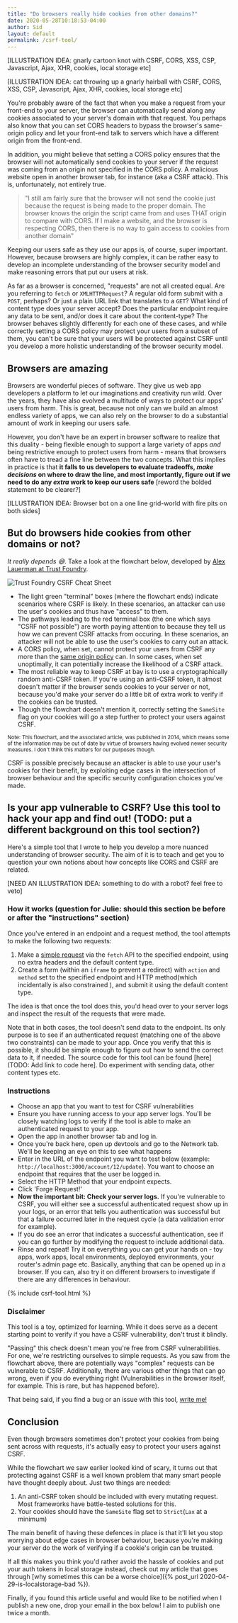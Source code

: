 ```yaml
---
title: "Do browsers really hide cookies from other domains?"
date: 2020-05-28T10:18:53-04:00
author: Sid
layout: default
permalink: /csrf-tool/
---
```


[ILLUSTRATION IDEA: gnarly cartoon knot with CSRF, CORS, XSS, CSP, Javascript, Ajax, XHR, cookies, local storage etc]

[ILLUSTRATION IDEA: cat throwing up a gnarly hairball with CSRF, CORS, XSS, CSP, Javascript, Ajax, XHR, cookies, local storage etc]

You're probably aware of the fact that when you make a request from your front-end to your server, the browser can automatically send along any cookies associated to your server's domain with that request. You perhaps also know that you can set CORS headers to bypass the browser's same-origin policy and let your front-end talk to servers which have a different origin from the front-end.

In addition, you might believe that setting a CORS policy ensures that the browser will not automatically send cookies to your server if the request was coming from an origin not specified in the CORS policy. A malicious website open in another browser tab, for instance (aka a CSRF attack). This is, unfortunately, not entirely true.

> "I still am fairly sure that the browser will not send the cookie just because the request is being made to the proper domain. The browser knows the origin the script came from and uses THAT origin to compare with CORS. If I make a website, and the browser is respecting CORS, then there is no way to gain access to cookies from another domain"

Keeping our users safe as they use our apps is, of course, super important. However, because browsers are highly complex, it can be rather easy to develop an incomplete understanding of the browser security model and make reasoning errors that put our users at risk.

As far as a browser is concerned, "requests" are not all created equal. Are you referring to `fetch` or `XMLHTTPRequest`? A regular old form submit with a `POST`, perhaps? Or just a plain URL link that translates to a `GET`? What kind of content type does your server accept? Does the particular endpoint require any data to be sent, and/or does it care about the content-type? The browser behaves slightly differently for each one of these cases, and while correctly setting a CORS policy may protect your users from a subset of them, you can't be sure that your users will be protected against CSRF until you develop a more holistic understanding of the browser security model.

## Browsers are amazing

Browsers are wonderful pieces of software. They give us web app developers a platform to let our imaginations and creativity run wild. Over the years, they have also evolved a multitude of ways to protect our apps' users from harm. This is great, because not only can we build an almost endless variety of apps, we can also rely on the browser to do a substantial amount of work in keeping our users safe.

However, you don't have be an expert in browser software to realize that this duality - being flexible enough to support a large variety of apps _and_ being restrictive enough to protect users from harm - means that browsers often have to tread a fine line between the two concepts. What this implies in practice is that **it falls to us developers to evaluate tradeoffs, _make decisions_ on where to draw the line, and most importantly, figure out if we need to do any _extra_ work to keep our users safe** [reword the bolded statement to be clearer?]

[ILLUSTRATION IDEA: Browser bot on a one line grid-world with fire pits on both sides]

## But do browsers hide cookies from other domains or not?

_It really depends 😅_. Take a look at the flowchart below, developed by [Alex Lauerman at Trust Foundry](https://trustfoundry.net/cross-site-request-forgery-cheat-sheet/).

![Trust Foundry CSRF Cheat Sheet](/assets/images/CSRF-CheatSheet-v2.2-3.png)

- The light green "terminal" boxes (where the flowchart ends) indicate scenarios where CSRF is likely. In these scenarios, an attacker can use the user's cookies and thus have "access" to them.
- The pathways leading to the red terminal box (the one which says "CSRF not possible") are worth paying attention to because they tell us how we can prevent CSRF attacks from occuring. In these scenarios, an attacker will not be able to use the user's cookies to carry out an attack.
- A CORS policy, when set, cannot protect your users from CSRF any more than the [same origin policy](https://en.wikipedia.org/wiki/Same-origin_policy) can. In some cases, when set unoptimally, it can potentially increase the likelihood of a CSRF attack.
- The most reliable way to keep CSRF at bay is to use a cryptographically random anti-CSRF token. If you're using an anti-CSRF token, it almost doesn't matter if the browser sends cookies to your server or not, because you'd make your server do a little bit of extra work to verify if the cookies can be trusted.
- Though the flowchart doesn't mention it, correctly setting the `SameSite` flag on your cookies will go a step further to protect your users against CSRF.

<small>Note: This flowchart, and the associated article, was published in 2014, which means some of the information may be out of date by virtue of browsers having evolved newer security measures. I don't think this matters for our purposes though.</small>

CSRF is possible precisely because an attacker is able to use your user's cookies for their benefit, by exploiting edge cases in the intersection of browser behaviour and the specific security configuration choices you've made.

## Is your app vulnerable to CSRF? Use this tool to hack your app and find out! (TODO: put a different background on this tool section?)

Here's a simple tool that I wrote to help you develop a more nuanced understanding of browser security. The aim of it is to teach and get you to question your own notions about how concepts like CORS and CSRF are related.

[NEED AN ILLUSTRATION IDEA: something to do with a robot? feel free to veto]

### How it works (question for Julie: should this section be before or after the "instructions" section)

Once you've entered in an endpoint and a request method, the tool attempts to make the following two requests:

1. Make a [simple request](https://developer.mozilla.org/en-US/docs/Web/HTTP/CORS#Simple_requests) via the `fetch` API to the specified endpoint, using no extra headers and the default content type.
2. Create a form (within an `iframe` to prevent a redirect) with `action` and `method` set to the specified endpoint and HTTP method(which incidentally is also constrained ), and submit it using the default content type.

The idea is that once the tool does this, you'd head over to your server logs and inspect the result of the requests that were made.

Note that in both cases, the tool doesn't send data to the endpoint. Its only purpose is to see if an authenticated request (matching one of the above two constraints) can be made to your app. Once you verify that this is possible, it should be simple enough to figure out how to send the correct data to it, if needed. The source code for this tool can be found [here](TODO: Add link to code here]. Do experiment with sending data, other content types etc.

### Instructions

- Choose an app that you want to test for CSRF vulnerabilities
- Ensure you have running access to your app server logs. You'll be closely watching logs to verify if the tool is able to make an authenticated request to your app.
- Open the app in another browser tab and log in.
- Once you're back here, open up devtools and go to the Network tab. We'll be keeping an eye on this to see what happens
- Enter in the URL of the endpoint you want to test below (example: `http://localhost:3000/account/12/update`). You want to choose an endpoint that requires that the user be logged in.
- Select the HTTP Method that your endpoint expects.
- Click 'Forge Request!'
- **Now the important bit: Check your server logs.** If you're vulnerable to CSRF, you will either see a successful authenticated request show up in your logs, or an error that tells you authentication was successful but that a failure occurred later in the request cycle (a data validation error for example).
- If you do see an error that indicates a successful authentication, see if you can go further by modifying the request to include additional data.
- Rinse and repeat! Try it on everything you can get your hands on - toy apps, work apps, local environments, deployed environments, your router's admin page etc. Basically, anything that can be opened up in a browser. If you can, also try it on different browsers to investigate if there are any differences in behaviour.

{% include csrf-tool.html %}

### Disclaimer

This tool is a toy, optimized for learning. While it does serve as a decent starting point to verify if you have a CSRF vulnerability, don't trust it blindly.

"Passing" this check doesn't mean you're free from CSRF vulnerabilities. For one, we're restricting ourselves to simple requests. As you saw from the flowchart above, there are potentially ways "complex" requests can be vulnerable to CSRF. Additionally, there are various other things that can go wrong, even if you do everything right (Vulnerabilities in the browser itself, for example. This is rare, but has happened before).

That being said, if you find a bug or an issue with this tool, [write me!](mailto://sidk@ducktypelabs.com)

## Conclusion

Even though browsers sometimes don't protect your cookies from being sent across with requests, it's actually easy to protect your users against CSRF.

While the flowchart we saw earlier looked kind of scary, it turns out that protecting against CSRF is a well known problem that many smart people have thought deeply about. Just two things are needed:

1. An anti-CSRF token should be included with every mutating request. Most frameworks have battle-tested solutions for this.
2. Your cookies should have the `SameSite` flag set to `Strict`(`Lax` at a minimum)

The main benefit of having these defences in place is that it'll let you stop worrying about edge cases in browser behaviour, because you're making your server do the work of verifying if a cookie's origin can be trusted.

If all this makes you think you'd rather avoid the hassle of cookies and put your auth tokens in local storage instead, check out my article that goes through [why sometimes this can be a worse choice]({% post_url 2020-04-29-is-localstorage-bad %}).

Finally, if you found this article useful and would like to be notified when I publish a new one, drop your email in the box below! I aim to publish one twice a month.
